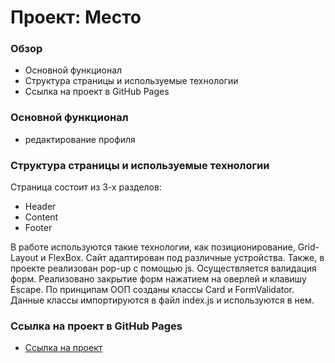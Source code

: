 # Проект: Место

### Обзор

- Основной функционал
- Структура страницы и используемые технологии
- Ссылка на проект в GitHub Pages

### Основной функционал

- редактирование профиля

### Структура страницы и используемые технологии

Страница состоит из 3-х разделов:

- Header
- Content
- Footer

В работе используются такие технологии, как позиционирование, Grid-Layout и FlexBox. Сайт адаптирован под различные устройства. Также, в проекте реализован pop-up с помощью js.
Осуществляется валидация форм. Реализовано закрытие форм нажатием на оверлей и клавишу Escape.
По принципам ООП созданы классы Card и FormValidator. Данные классы импортируются в файл index.js и используются в нем.

### Ссылка на проект в GitHub Pages

- [Ссылка на проект](https://g-lana.github.io/mesto/)
